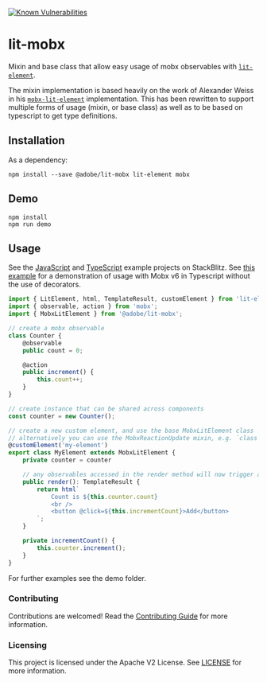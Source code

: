 [![Known Vulnerabilities](https://snyk.io/test/github/adobe/lit-mobx/badge.svg)](https://snyk.io/test/github/adobe/lit-mobx)

# lit-mobx

Mixin and base class that allow easy usage of mobx observables with
[`lit-element`](https://lit-element.polymer-project.org/).

The mixin implementation is based heavily on the work of Alexander Weiss in his
[`mobx-lit-element`](https://github.com/alexanderweiss/mobx-lit-element) implementation. This has been rewritten to
support multiple forms of usage (mixin, or base class) as well as to be based on typescript to get type definitions.

## Installation

As a dependency:

```
npm install --save @adobe/lit-mobx lit-element mobx
```

## Demo

```
npm install
npm run demo
```

## Usage

See the [JavaScript](https://stackblitz.com/edit/lit-mobx-demo?file=index.js) and [TypeScript](https://stackblitz.com/edit/lit-mobx-typescript?file=index.ts) example projects on StackBlitz. See [this example](https://stackblitz.com/edit/lit-mobx-typescript-mobx6?file=index.ts) for a demonstration of usage with Mobx v6 in Typescript without the use of decorators.

```typescript
import { LitElement, html, TemplateResult, customElement } from 'lit-element';
import { observable, action } from 'mobx';
import { MobxLitElement } from '@adobe/lit-mobx';

// create a mobx observable
class Counter {
    @observable
    public count = 0;

    @action
    public increment() {
        this.count++;
    }
}

// create instance that can be shared across components
const counter = new Counter();

// create a new custom element, and use the base MobxLitElement class
// alternatively you can use the MobxReactionUpdate mixin, e.g. `class MyElement extends MobxReactionUpdate(LitElement)`
@customElement('my-element')
export class MyElement extends MobxLitElement {
    private counter = counter

    // any observables accessed in the render method will now trigger an update
    public render(): TemplateResult {
        return html`
            Count is ${this.counter.count}
            <br />
            <button @click=${this.incrementCount}>Add</button>
        `;
    }

    private incrementCount() {
        this.counter.increment();
    }
}
```

For further examples see the demo folder.

### Contributing

Contributions are welcomed! Read the [Contributing Guide](./.github/CONTRIBUTING.md) for more information.

### Licensing

This project is licensed under the Apache V2 License. See [LICENSE](LICENSE) for more information.
